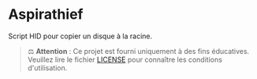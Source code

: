 # Aspirathief
Script HID pour copier un disque à la racine. 

> ⚖️ **Attention** : Ce projet est fourni uniquement à des fins éducatives.  
> Veuillez lire le fichier [LICENSE](./LICENSE) pour connaître les conditions d'utilisation.
